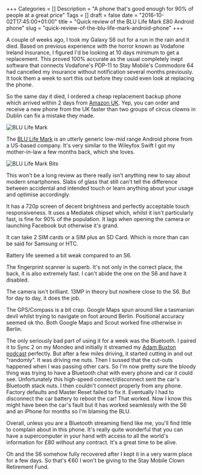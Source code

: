 +++
Categories = []
Description = "A phone that's good enough for 90% of people at a great price"
Tags = []
draft = false
date = "2016-10-02T17:45:00+01:00"
title = "Quick review of the BLU Life Mark £80 Android phone"
slug = "quick-review-of-the-blu-life-mark-android-phone"
+++

A couple of weeks ago, I took my Galaxy S6 out for a run in the rain and it died. Based on previous experience with the horror known as Vodafone Ireland Insurance, I figured I'd be looking at 10 days minimum to get a replacement. This proved 100% accurate as the usual completely inept software that connects Vodafone's PDP-11 to Stay Mobile's Commodore 64 had cancelled my insurance without notification several months previously. It took them a week to sort this out before they could even look at replacing the phone.

So the same day it died, I ordered a cheap replacement backup phone which arrived within 2 days from [Amazon UK](https://www.amazon.co.uk/BLU-Life-Mark-SIM-Free-Smartphone/dp/B01CG0U6U0/). Yep, you can order and receive a new phone from the UK faster than two groups of circus clowns in Dublin can fix a mistake they made.

![BLU Life Mark](http://conoroneill.com.s3.amazonaws.com/wp-content/uploads/2016/10/grey.png)


The [BLU Life Mark](http://bluproducts.com/life-mark) is an utterly generic low-mid range Android phone from a US-based company. It's very similar to the Wileyfox Swift I got my mother-in-law a few months back, which she loves.

![BLU Life Mark Bits](http://conoroneill.com.s3.amazonaws.com/wp-content/uploads/2016/10/blu_life_mark_bits.jpg)

This won't be a long review as there really isn't anything new to say about modern smartphones. Slabs of glass that still can't tell the difference between accidental and intended touch or learn anything about your usage and optimise accordingly.

It has a 720p screen of decent brightness and perfectly acceptable touch responsiveness. It uses a Mediatek chipset which, whilst it isn't particularly fast, is fine for 90% of the population. It lags when opening the camera or launching Facebook but otherwise it's grand.

It can take 2 SIM cards or a SIM plus an SD Card. Which is more than can be said for Samsung or HTC.

Battery life seemed a bit weak compared to an S6.

The fingerprint scanner is superb. It's not only in the correct place, the back, it is also extremely fast. I can't abide the one on the S6 and have it disabled.

The camera isn't brilliant. 13MP in theory but nowhere close to the S6. But for day to day, it does the job.

The GPS/Compass is a bit crap. Google Maps spun around like a tasmanian devil whilst trying to navigate on foot around Berlin. Positional accuracy seemed ok tho. Both Google Maps and Scout worked fine otherwise in Berlin.

The only seriously bad part of using it for a week was the Bluetooth. I paired it to Sync 2 on my Mondeo and initially it streamed my [Adam Buxton podcast](https://soundcloud.com/adam-buxton) perfectly. But after a few miles driving, it started cutting in and out "randomly". It was driving me nuts. Then I sussed that the cut-outs happened when I was passing other cars. So I'm now pretty sure the bloody thing was trying to have a Bluetooth chat with every phone and car it could see. Unfortunately this high-speed connect/disconnect sent the car's Bluetooth stack nuts. I then couldn't connect properly from any phone. Factory defaults and Master Reset failed to fix it. Eventually I had to disconnect the car battery to reboot the car! That worked. Now I know this might have been the car's fault but it has worked seamlessly with the S6 and an iPhone for months so I'm blaming the BLU.

Overall, unless you are a Bluetooth streaming fiend like me, you'll find little to complain about in this phone. It's really quite wonderful that you can have a supercomputer in your hand with access to all the world's information for £80 without any contract. It's a great time to be alive.

Oh and the S6 somehow fully recovered after I kept it in a very warm place for a few days. So that's €60 I won't be giving to the Stay Mobile Clown Retirement Fund.


